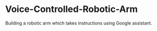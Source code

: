 # Voice-Controlled-Robotic-Arm
Building a robotic arm which takes instructions using Google assistant.
